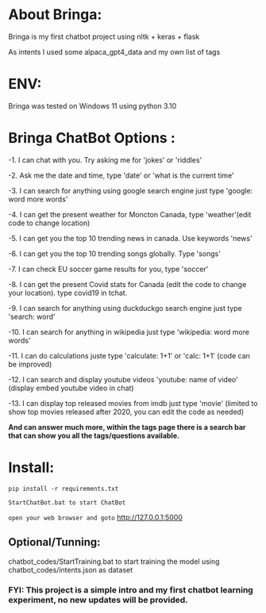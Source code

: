 
# About Bringa:

Bringa is my first chatbot project using nltk + keras + flask

As intents I used some alpaca_gpt4_data and my own list of tags

# ENV:

Bringa was tested on Windows 11 using python 3.10


# Bringa ChatBot Options :

-1. I can chat with you. Try asking me for 'jokes' or 'riddles'

-2. Ask me the date and time, type 'date' or 'what is the current time'

-3. I can search for anything using google search engine just type 'google: word more words'

-4. I can get the present weather for Moncton Canada, type 'weather'(edit code to change location)

-5. I can get you the top 10 trending news in canada. Use keywords 'news'

-6. I can get you the top 10 trending songs globally. Type 'songs'

-7. I can check EU soccer game results for you, type 'soccer'

-8. I can get the present Covid stats for Canada (edit the code to change your location). type covid19 in tchat.

-9. I can search for anything using duckduckgo search engine just type 'search: word'

-10. I can search for anything in wikipedia just type 'wikipedia: word more words'

-11. I can do calculations juste type 'calculate: 1+1' or 'calc: 1+1' (code can be improved)

-12. I can search and display youtube videos 'youtube: name of video' (display embed youtube video in chat)

-13. I can display top released movies from imdb just type 'movie' (limited to show top movies released after 2020, you can edit the code as needed)

**And can answer much more, within the tags page there is a search bar that can show you all the tags/questions available.**

# Install:

``pip install -r requirements.txt``

``StartChatBot.bat to start ChatBot``

``open your web browser and goto`` http://127.0.0.1:5000


## Optional/Tunning:

chatbot_codes/StartTraining.bat to start training the model using chatbot_codes/intents.json as dataset

### FYI: This project is a simple intro and my first chatbot learning experiment, no new updates will be provided.  